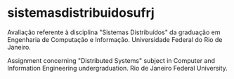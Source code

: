 # sistemasdistribuidosufrj

Avaliação referente à disciplina "Sistemas Distribuídos" da graduação em Engenharia de Computação e Informação. Universidade Federal do Rio de Janeiro.

Assignment concerning "Distributed Systems" subject in Computer and Information Engineering undergraduation. Rio de Janeiro Federal University.
